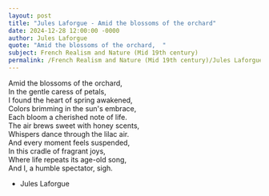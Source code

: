 ```yaml
---
layout: post
title: "Jules Laforgue - Amid the blossoms of the orchard"
date: 2024-12-28 12:00:00 -0000
author: Jules Laforgue
quote: "Amid the blossoms of the orchard,  "
subject: French Realism and Nature (Mid 19th century)
permalink: /French Realism and Nature (Mid 19th century)/Jules Laforgue/Jules Laforgue - Amid the blossoms of the orchard
---
```


Amid the blossoms of the orchard,  
In the gentle caress of petals,  
I found the heart of spring awakened,  
Colors brimming in the sun's embrace,  
Each bloom a cherished note of life.  
The air brews sweet with honey scents,  
Whispers dance through the lilac air.  
And every moment feels suspended,  
In this cradle of fragrant joys,  
Where life repeats its age-old song,  
And I, a humble spectator, sigh.

- Jules Laforgue
